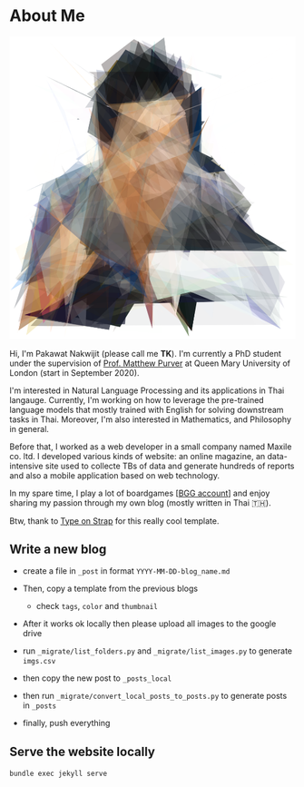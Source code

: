 # About Me

![IMTK](/assets/img/me.png?raw=true "IMTK")

Hi, I'm Pakawat Nakwijit (please call me **TK**). I'm currently a PhD student under the supervision of [Prof. Matthew Purver](http://www.eecs.qmul.ac.uk/~mpurver/) at Queen Mary University of London (start in September 2020).

I'm interested in Natural Language Processing and its applications in Thai langauge. Currently, I'm working on how to leverage the pre-trained language models that mostly trained with English for solving downstream tasks in Thai. Moreover, I'm also interested in Mathematics, and Philosophy in general.

Before that, I worked as a web developer in a small company named Maxile co. ltd. I developed various kinds of website: an online magazine, an data-intensive site used to collecte TBs of data and generate hundreds of reports and also a mobile application based on web technology.

In my spare time, I play a lot of boardgames [[BGG account](https://boardgamegeek.com/user/chameleontk)] and enjoy sharing my passion through my own blog (mostly written in Thai 🇹🇭).


Btw, thank to [Type on Strap](https://github.com/sylhare/Type-on-Strap) for this really cool template.

## Write a new blog
* create a file in `_post` in format `YYYY-MM-DD-blog_name.md`
* Then, copy a template from the previous blogs
    * check `tags`, `color` and `thumbnail`

* After it works ok locally then please upload all images to the google drive 
* run `_migrate/list_folders.py` and `_migrate/list_images.py` to generate `imgs.csv`
* then copy the new post to `_posts_local`
* then run `_migrate/convert_local_posts_to_posts.py` to generate posts in `_posts`

* finally, push everything

## Serve the website locally
```
bundle exec jekyll serve
```






